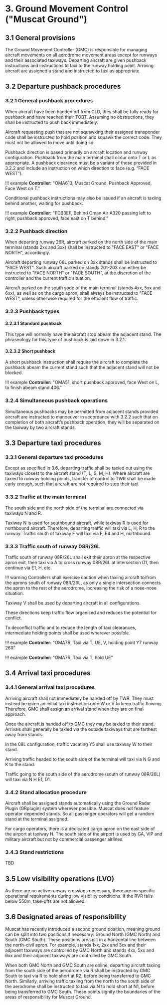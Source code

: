 # 3. Ground Movement Control ("Muscat Ground")
## 3.1 General provisions
The Ground Movement Controller (GMC) is responsible for managing aircraft movements on all aerodrome movement areas except for runways and their associated taxiways. Departing aircraft are given pushback instructions and instructions to taxi to the runway holding point. Arriving aircraft are assigned a stand and instructed to taxi as appropriate.

## 3.2 Departure pushback procedures
### 3.2.1 General pushback procedures
When aircraft have been handed off from CLD, they shall be fully ready for pushback and have reached their TOBT. Assuming no obstructions, they shall be instructed to push back immediately. 

Aircraft requesting push that are not squawking their assigned transponder code shall be instructed to hold position and squawk the correct code. They must not be allowed to move until doing so.

Pushback direction is based primarily on aircraft location and runway configuration. Pushback from the main terminal shall occur onto T or L as appropriate. A pushback clearance must be a variant of those provided in 3.2.2 and include an instruction on which direction to face (e.g. “FACE WEST”).

!!! example
    **Controller:** "OMA613, Muscat Ground, Pushback Approved, Face West on T."

Conditional pushback instructions may also be issued if an aircraft is taxiing behind another, waiting for pushback.

!!! example
    **Controller:** "FDB3EF, Behind Oman Air A320 passing left to right, pushback approved, face east on T behind."

### 3.2.2 Pushback direction
When departing runway 26R, aircraft parked on the north side of the main terminal (stands 2xx and 3xx) shall be instructed to "FACE EAST" or "FACE NORTH", accordingly.

Aircraft departing runway 08L parked on 3xx stands shall be instructed to "FACE WEST". Such aircraft parked on stands 201-203 can either be instructed to "FACE NORTH" or "FACE SOUTH", at the discretion of the controller and the current traffic situation. 

Aircraft parked on the south sode of the main terminal (stands 4xx, 5xx and 6xx), as well as on the cargo apron, shall always be instructed to "FACE WEST", unless otherwise required for the efficient flow of traffic. 

### 3.2.3 Pushback types
#### 3.2.3.1 Standard pushback
This type will normally have the aircraft stop abeam the adjacent stand. The phraseology for this type of pushback is laid down in 3.2.1.

#### 3.2.3.2 Short pushback
A short pushback instruction shall require the aircraft to complete the pushback abeam the current stand such that the adjacent stand will not be blocked.

!!! example 
    **Controller:** "OMA51, short pushback approved, face West on L, to finish abeam stand 406."

### 3.2.4 Simultaneous pushback operations
Simultaneous pushbacks may be permitted from adjacent stands provided aircraft are instructed to manoeuver in accordance with 3.2.2 such that on completion of both aircraft’s pushback operation, they will be separated on the taxiway by two aircraft stands.

## 3.3 Departure taxi procedures
### 3.3.1 General departure taxi procedures
Except as specified in 3.6, departing traffic shall be taxied out using the taxiways closest to the aircraft stand (T, L, S, M, H). Where aircraft are taxied to runway holding points, transfer of control to TWR shall be made early enough, such that aircraft are not required to stop their taxi. 

### 3.3.2 Traffic at the main terminal

The south side and the north side of the terminal are connected via taxiways N and R.

Taxiway N is used for southbound aircraft, while taxiway R is used for northbound aircraft. Therefore, departing traffic will taxi via L, H, R to the runway. Traffic south of taxiway F will taxi via F, E4 and H, northbound.

### 3.3.3 Traffic south of runway 08R/26L
Traffic south of runway 08R/26L shall exit their apron at the respective apron exit, then taxi via A to cross runway 08R/26L at intersection D1, then continue via E1, H, etc. 

!!! warning
    Controllers shall exercise caution when taxiing aircraft to/from the aprons south of runway 08R/26L, as only a single intersection connects the apron to the rest of the aerodrome, increasing the risk of a nose-nose situation. 

Taxiway V shall be used by departing aircraft in all configurations.

These directions keep traffic flow organised and reduces the potential for conflict.

To deconflict traffic and to reduce the length of taxi clearances, intermediate holding points shall be used wherever possible. 

!!! example
    **Controller:** "OMA7R, Taxi via T, UE, V, holding point Y7 runway 26R"

!!! example
    **Controller:** "OMA7R, Taxi via T, hold UE"

## 3.4 Arrival taxi procedures
### 3.4.1 General arrival taxi procedures
Arriving aircraft shall not immediately be handed off by TWR. They must instead be given an initial taxi instruction onto W or V to keep traffic flowing. Therefore, GMC shall assign an arrival stand when they are on final approach.

Once the aircraft is handed off to GMC they may be taxied to their stand. Arrivals shall generally be taxied via the outside taxiways that are farthest away from stands.

In the 08L configuration, traffic vacating Y5 shall use taxiway W to their stand.

Arriving traffic headed to the south side of the terminal will taxi via N G and K to the stand.

Traffic going to the south side of the aerodrome (south of runway 08R/26L) will taxi via N H E1, D1. 

### 3.4.2 Stand allocation procedure
Aircraft shall be assigned stands automatically using the Ground Radar Plugin (GRplugin) system wherever possible. Muscat does not feature operator depended stands. So all passenger operators will get a random stand at the terminal assigned.

For cargo operators, there is a dedicated cargo apron on the east side of the airport at taxiway H. The south side of the airport is used by GA, VIP and military aircraft but not by commercial passenger airlines.

### 3.4.3 Stand restrictions
TBD

## 3.5 Low visibility operations (LVO)
As there are no active runway crossings necessary, there are no specific operational requirements during low visibility conditions. If the RVR falls below 550m, take-offs are not allowed.

## 3.6 Designated areas of responsibility
Muscat has recently introduced a second ground position, meaning ground can be split into two positions if necessary: Ground North (GMC North) and South (GMC South). 
These positions are split in a horizontal line between the north-civil apron. For example, stands 1xx, 2xx and 3xx and their adjacent taxiways are controlled by GMC North and stands 4xx, 5xx and 6xx and their adjacent taxiways are controlled by GMC South. 

When both GMC North and GMC South are online, departing aircraft taxiing from the south side of the aerodrome via R shall be instructed by GMC South to taxi via R to hold short at R2, before being transferred to GMC North.
Similarly, arriving traffic taxiing from the north to the south side of the aerodrome shall be instructed to taxi via N to hold short at N1, before being transferred to GMC South. 
These points signify the boundaries of the areas of responsibility for Muscat Ground.